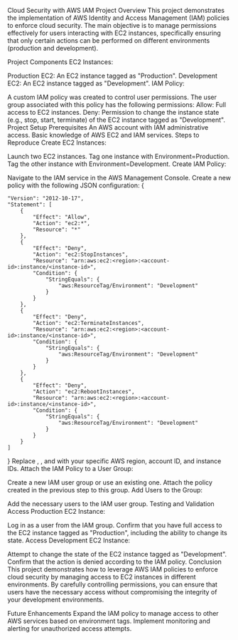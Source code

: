 Cloud Security with AWS IAM
Project Overview
This project demonstrates the implementation of AWS Identity and Access Management (IAM) policies to enforce cloud security. The main objective is to manage permissions effectively for users interacting with EC2 instances, specifically ensuring that only certain actions can be performed on different environments (production and development).

Project Components
EC2 Instances:

Production EC2: An EC2 instance tagged as "Production".
Development EC2: An EC2 instance tagged as "Development".
IAM Policy:

A custom IAM policy was created to control user permissions.
The user group associated with this policy has the following permissions:
Allow: Full access to EC2 instances.
Deny: Permission to change the instance state (e.g., stop, start, terminate) of the EC2 instance tagged as "Development".
Project Setup
Prerequisites
An AWS account with IAM administrative access.
Basic knowledge of AWS EC2 and IAM services.
Steps to Reproduce
Create EC2 Instances:

Launch two EC2 instances.
Tag one instance with Environment=Production.
Tag the other instance with Environment=Development.
Create IAM Policy:

Navigate to the IAM service in the AWS Management Console.
Create a new policy with the following JSON configuration:
{
    
    "Version": "2012-10-17",
    "Statement": [
        {
            "Effect": "Allow",
            "Action": "ec2:*",
            "Resource": "*"
        },
        {
            "Effect": "Deny",
            "Action": "ec2:StopInstances",
            "Resource": "arn:aws:ec2:<region>:<account-id>:instance/<instance-id>",
            "Condition": {
                "StringEquals": {
                    "aws:ResourceTag/Environment": "Development"
                }
            }
        },
        {
            "Effect": "Deny",
            "Action": "ec2:TerminateInstances",
            "Resource": "arn:aws:ec2:<region>:<account-id>:instance/<instance-id>",
            "Condition": {
                "StringEquals": {
                    "aws:ResourceTag/Environment": "Development"
                }
            }
        },
        {
            "Effect": "Deny",
            "Action": "ec2:RebootInstances",
            "Resource": "arn:aws:ec2:<region>:<account-id>:instance/<instance-id>",
            "Condition": {
                "StringEquals": {
                    "aws:ResourceTag/Environment": "Development"
                }
            }
        }
    ]
}
Replace <region>, <account-id>, and <instance-id> with your specific AWS region, account ID, and instance IDs.
Attach the IAM Policy to a User Group:

Create a new IAM user group or use an existing one.
Attach the policy created in the previous step to this group.
Add Users to the Group:

Add the necessary users to the IAM user group.
Testing and Validation
Access Production EC2 Instance:

Log in as a user from the IAM group.
Confirm that you have full access to the EC2 instance tagged as "Production", including the ability to change its state.
Access Development EC2 Instance:

Attempt to change the state of the EC2 instance tagged as "Development".
Confirm that the action is denied according to the IAM policy.
Conclusion
This project demonstrates how to leverage AWS IAM policies to enforce cloud security by managing access to EC2 instances in different environments. By carefully controlling permissions, you can ensure that users have the necessary access without compromising the integrity of your development environments.

Future Enhancements
Expand the IAM policy to manage access to other AWS services based on environment tags.
Implement monitoring and alerting for unauthorized access attempts.
